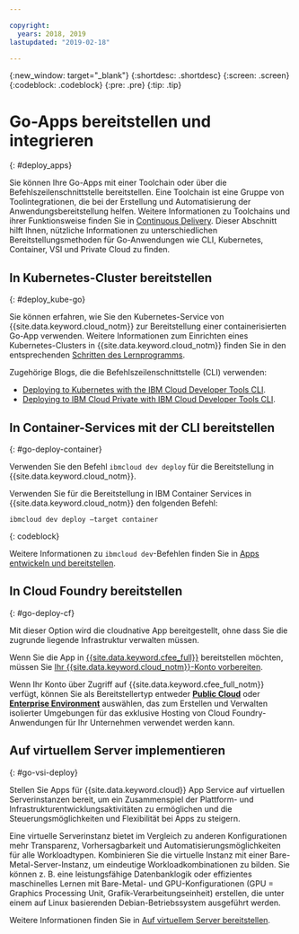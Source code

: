 ```yaml
---

copyright:
  years: 2018, 2019
lastupdated: "2019-02-18"

---
```


{:new_window: target="_blank"}
{:shortdesc: .shortdesc}
{:screen: .screen}
{:codeblock: .codeblock}
{:pre: .pre}
{:tip: .tip}

# Go-Apps bereitstellen und integrieren
{: #deploy_apps}

Sie können Ihre Go-Apps mit einer Toolchain oder über die Befehlszeilenschnittstelle bereitstellen. Eine Toolchain ist eine Gruppe von Toolintegrationen, die bei der Erstellung und Automatisierung der Anwendungsbereitstellung helfen. Weitere Informationen zu Toolchains und ihrer Funktionsweise finden Sie in [Continuous Delivery](/docs/services/ContinuousDelivery/index.html#cd_getting_started). Dieser Abschnitt hilft Ihnen, nützliche Informationen zu unterschiedlichen Bereitstellungsmethoden für Go-Anwendungen wie CLI, Kubernetes, Container, VSI und Private Cloud zu finden.

## In Kubernetes-Cluster bereitstellen
{: #deploy_kube-go}

Sie können erfahren, wie Sie den Kubernetes-Service von {{site.data.keyword.cloud_notm}} zur Bereitstellung einer containerisierten Go-App verwenden. Weitere Informationen zum Einrichten eines Kubernetes-Clusters in {{site.data.keyword.cloud_notm}} finden Sie in den entsprechenden [Schritten des Lernprogramms](/docs/containers/cs_cluster.html#cs_cluster).

Zugehörige Blogs, die die Befehlszeilenschnittstelle (CLI) verwenden:
* [Deploying to Kubernetes with the IBM Cloud Developer Tools CLI](https://www.ibm.com/blogs/bluemix/2017/09/deploying-kubernetes-ibm-cloud-ibm-cloud-developer-tools-cli/).
* [Deploying to IBM Cloud Private with IBM Cloud Developer Tools CLI](https://www.ibm.com/blogs/bluemix/2017/09/deploying-ibm-cloud-private-ibm-cloud-developer-tools-cli/).

## In Container-Services mit der CLI bereitstellen
{: #go-deploy-container}

Verwenden Sie den Befehl `ibmcloud dev deploy` für die Bereitstellung in {{site.data.keyword.cloud_notm}}. 

Verwenden Sie für die Bereitstellung in IBM Container Services in {{site.data.keyword.cloud_notm}} den folgenden Befehl:
```
ibmcloud dev deploy –target container 
```
{: codeblock}

Weitere Informationen zu `ibmcloud dev`-Befehlen finden Sie in [Apps entwickeln und bereitstellen](/docs/cli/index.html). 

## In Cloud Foundry bereitstellen
{: #go-deploy-cf}

Mit dieser Option wird die cloudnative App bereitgestellt, ohne dass Sie die zugrunde liegende Infrastruktur verwalten müssen. 

Wenn Sie die App in [{{site.data.keyword.cfee_full}}](/docs/cloud-foundry/index.html) bereitstellen möchten, müssen Sie [Ihr {{site.data.keyword.cloud_notm}}-Konto vorbereiten](/docs/cloud-foundry/prepare-account.html). 

Wenn Ihr Konto über Zugriff auf {{site.data.keyword.cfee_full_notm}} verfügt, können Sie als Bereitstellertyp entweder **[Public Cloud](/docs/cloud-foundry-public/about-cf.html#about-cf)** oder **[Enterprise Environment](/docs/cloud-foundry-public/cfee.html#cfee)** auswählen, das zum Erstellen und Verwalten isolierter Umgebungen für das exklusive Hosting von Cloud Foundry-Anwendungen für Ihr Unternehmen verwendet werden kann. 

## Auf virtuellem Server implementieren
{: #go-vsi-deploy}

Stellen Sie Apps für {{site.data.keyword.cloud}} App Service auf virtuellen Serverinstanzen bereit, um ein Zusammenspiel der Plattform- und Infrastrukturentwicklungsaktivitäten zu ermöglichen und die Steuerungsmöglichkeiten und Flexibilität bei Apps zu steigern.

Eine virtuelle Serverinstanz bietet im Vergleich zu anderen Konfigurationen mehr Transparenz, Vorhersagbarkeit und Automatisierungsmöglichkeiten für alle Workloadtypen. Kombinieren Sie die virtuelle Instanz mit einer Bare-Metal-Server-Instanz, um eindeutige Workloadkombinationen zu bilden. Sie können z. B. eine leistungsfähige Datenbanklogik oder effizientes maschinelles Lernen mit Bare-Metal- und GPU-Konfigurationen (GPU = Graphics Processing Unit, Grafik-Verarbeitungseinheit) erstellen, die unter einem auf Linux basierenden Debian-Betriebssystem ausgeführt werden.

Weitere Informationen finden Sie in [Auf virtuellem Server bereitstellen](/docs/apps/vsi-deploy.html#vsi-deploy).

